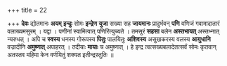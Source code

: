 +++
title = 22

+++
**देवः** द्योतमानः **अयम्** **इन्दुः** सोमः **इन्द्रेण** **युजा** सख्या सह **जायमानः** प्रादुर्भवन् **पणि** वणिजं गवामादातारं वलाख्यमसुरम् । यद्वा । पणीनां स्वामित्वात् पणिरित्युच्यते । तमसुरं **सहसा** बलेन **अस्तभायत्** अस्तभ्नात् न्यरुधत् । अपि च **स्वस्य** धनस्य गोरूपस्य **पितुः** पालयितुः **अशिवस्य** असुखकरस्य वलस्य **आयुधानि** वज्रादीनि **अमुष्णात्** अपाहरत् । तदीयाः **मायाः** च अमुष्णात् । हे इन्द्र त्वत्सख्यबलादेतत्सर्वं सोमः कृतवान् अतस्तव महिमा केन वर्णयितुं शक्यत इतीन्द्रस्तुतिः ॥